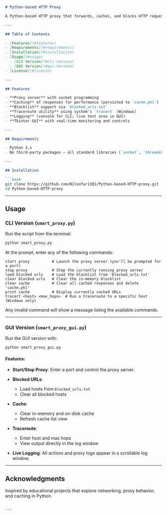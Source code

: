 
````markdown
# Python-based HTTP Proxy

A Python-based HTTP proxy that forwards, caches, and blocks HTTP requests using socket programming. This project supports both a **Command-Line Interface (CLI)** and a **Graphical User Interface (GUI)** using Tkinter.

---

## Table of Contents

- [Features](#features)  
- [Requirements](#requirements)  
- [Installation](#installation)  
- [Usage](#usage)  
  - [CLI Version](#cli-version)  
  - [GUI Version](#gui-version)  
- [License](#license)

---

## Features

- **Proxy server** with socket programming
- **Caching** of responses for performance (persisted to `cache.pkl`)
- **Blocklist** support via `blocked_urls.txt`
- **Traceroute utility** using system's `tracert` (Windows)
- **Logging** (console for CLI; live text area in GUI)
- **Tkinter GUI** with real-time monitoring and controls

---

## Requirements

- Python 3.x
- No third-party packages — all standard libraries (`socket`, `threading`, `pickle`, `tkinter`, etc.)

---

## Installation

```bash
git clone https://github.com/Niloofar1381/Python-based-HTTP-proxy.git
cd Python-based-HTTP-proxy
````

---

## Usage

### CLI Version (`smart_proxy.py`)

Run the script from the terminal:

```bash
python smart_proxy.py
```

At the prompt, enter any of the following commands:

```
start proxy          # Launch the proxy server (you'll be prompted for a port)
stop proxy           # Stop the currently running proxy server
load blocked urls    # Load the blocklist from 'blocked_urls.txt'
clear blocked urls   # Clear the in-memory blocklist
clear cache          # Clear all cached responses and delete 'cache.pkl'
print cache          # Display currently cached URLs
tracert <host> <max_hops>  # Run a traceroute to a specific host (Windows only)
```

Any invalid command will show a message listing the available commands.

---

### GUI Version (`smart_proxy_gui.py`)

Run the GUI version with:

```bash
python smart_proxy_gui.py
```

#### Features:

* **Start/Stop Proxy**: Enter a port and control the proxy server.
* **Blocked URLs**:

  * Load hosts from `blocked_urls.txt`
  * Clear all blocked hosts
* **Cache**:

  * Clear in-memory and on-disk cache
  * Refresh cache list view
* **Traceroute**:

  * Enter host and max hops
  * View output directly in the log window
* **Live Logging**: All actions and proxy logs appear in a scrollable log window.

---


## Acknowledgments

Inspired by educational projects that explore networking, proxy behavior, and caching in Python.

```

---
